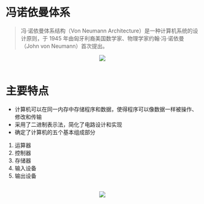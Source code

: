 # 冯诺依曼体系

> 冯·诺依曼体系结构（Von Neumann Architecture）是一种计算机系统的设计原则，于 1945 年由匈牙利裔美国数学家、物理学家约翰·冯·诺依曼（John von Neumann）首次提出。

<div align="center">
<img src='https://bkimg.cdn.bcebos.com/pic/d000baa1cd11728bb21f687cc8fcc3cec3fd2cba?x-bce-process=image/resize,m_lfit,w_408,limit_1/format,f_auto#pic_center'>
</div>
<br>

# 主要特点

- 计算机可以在同一内存中存储程序和数据，使得程序可以像数据一样被操作、修改和传输
- 采用了二进制表示法，简化了电路设计和实现
- 确定了计算机的五个基本组成部分

1. 运算器
2. 控制器
3. 存储器
4. 输入设备
5. 输出设备

<br>
<div align="center">
<img src='https://ask-fd.zol-img.com.cn/g5/M00/02/07/ChMkJloG_BSIfYviAAAx6ju6u3gAAiEjQOC_2oAADIC176.jpg'>
</div>
